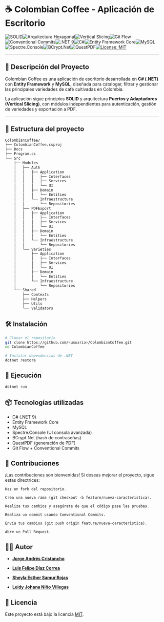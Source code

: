 # ☕ Colombian Coffee - Aplicación de Escritorio

![SOLID](https://img.shields.io/badge/SOLID-black.svg?style=for-the-badge)![Arquitectura Hexagonal](https://img.shields.io/badge/Hexagonal_Architecture-blue.svg?style=for-the-badge)![Vertical Slicing](https://img.shields.io/badge/Vertical_Slicing-purple.svg?style=for-the-badge)![Git Flow](https://img.shields.io/badge/Git_Flow-F05032.svg?style=for-the-badge&logo=git&logoColor=white)![Conventional Commits](https://img.shields.io/badge/Conventional%20Commits-FE5196.svg?style=for-the-badge&logo=conventional-commits&logoColor=white)![.NET 9](https://img.shields.io/badge/.NET_9-512BD4.svg?style=for-the-badge&logo=.net&logoColor=white)![C#](https://img.shields.io/badge/C%23-239120.svg?style=for-the-badge&logo=c-sharp&logoColor=white)![Entity Framework Core](https://img.shields.io/badge/Entity_Framework_Core-0078D7.svg?style=for-the-badge&logo=nuget&logoColor=white)![MySQL](https://img.shields.io/badge/MySQL-4479A1.svg?style=for-the-badge&logo=mysql&logoColor=white)![Spectre.Console](https://img.shields.io/badge/Spectre.Console-212121.svg?style=for-the-badge&logo=nuget&logoColor=white)![BCrypt.Net](https://img.shields.io/badge/BCrypt.Net-orange.svg?style=for-the-badge&logo=nuget&logoColor=white)![QuestPDF](https://img.shields.io/badge/QuestPDF-56687A.svg?style=for-the-badge&logo=nuget&logoColor=white)[![License: MIT](https://img.shields.io/badge/License-MIT-yellow.svg?style=for-the-badge)](https://opensource.org/licenses/MIT)

---
## 📖 Descripción del Proyecto

Colombian Coffee es una aplicación de escritorio desarrollada en **C# (.NET)** con **Entity Framework** y **MySQL**, diseñada para catalogar, filtrar y gestionar las principales variedades de café cultivadas en Colombia.

La aplicación sigue principios **SOLID** y arquitectura **Puertos y Adaptadores (Vertical Slicing)**, con módulos independientes para autenticación, gestión de variedades y exportación a PDF.

---

## 📂 Estructura del proyecto
```bash
ColombianCoffee/
├── ColombianCoffee.csproj
├── Docs
├── Program.cs
└── Src
    ├── Modules
    │   ├── Auth
    │   │   ├── Application
    │   │   │   ├── Interfaces
    │   │   │   ├── Services
    │   │   │   └── UI
    │   │   ├── Domain
    │   │   │   └── Entities
    │   │   └── Infraestructure
    │   │       └── Repositories
    │   ├── PDFExport
    │   │   ├── Application
    │   │   │   ├── Interfaces
    │   │   │   ├── Services
    │   │   │   └── UI
    │   │   ├── Domain
    │   │   │   └── Entities
    │   │   └── Infraestructure
    │   │       └── Repositories
    │   └── Varieties
    │       ├── Application
    │       │   ├── Interfaces
    │       │   ├── Services
    │       │   └── UI
    │       ├── Domain
    │       │   └── Entities
    │       └── Infraestructure
    │           └── Repositories
    └── Shared
        ├── Contexts
        ├── Helpers
        ├── Utils
        └── Validators
```

##  🛠️ Instalación

```bash
# Clonar el repositorio
git clone https://github.com/<usuario>/ColombianCoffee.git
cd ColombianCoffee

# Instalar dependencias de .NET
dotnet restore
```

## 🚀 Ejecución
```bash
dotnet run
```

## 📦 Tecnologías utilizadas

- C# (.NET 9)
- Entity Framework Core
- MySQL
- Spectre.Console (UI consola avanzada)
- BCrypt.Net (hash de contraseñas)
- QuestPDF (generación de PDF)
- Git Flow + Conventional Commits


## 🤝 Contribuciones

¡Las contribuciones son bienvenidas! Si deseas mejorar el proyecto, sigue estas directrices:

    Haz un fork del repositorio.

    Crea una nueva rama (git checkout -b feature/nueva-caracteristica).

    Realiza tus cambios y asegúrate de que el código pase las pruebas.

    Realiza un commit usando Conventional Commits.

    Envía tus cambios (git push origin feature/nueva-caracteristica).

    Abre un Pull Request.

## 🧑‍💻 Autor

- [**Jorge Andrés Cristancho**](https://github.com/jcristancho2)
- [**Luis Felipe Díaz Correa**](https://github.com/LFDIAZDEV2209)
- [**Sheyla Esther Samur Rojas**](https://github.com/sheyla08samur)

- [**Leidy Johana Niño Villegas**](https://github.com/LeidyJohanaVillegas)



## 📝 Licencia
Este proyecto está bajo la licencia [MIT](LICENSE).